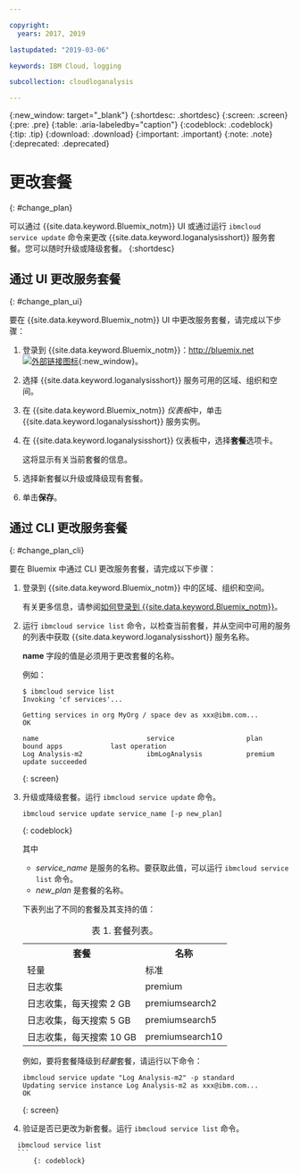 ```yaml
---

copyright:
  years: 2017, 2019

lastupdated: "2019-03-06"

keywords: IBM Cloud, logging

subcollection: cloudloganalysis

---
```


{:new_window: target="_blank"}
{:shortdesc: .shortdesc}
{:screen: .screen}
{:pre: .pre}
{:table: .aria-labeledby="caption"}
{:codeblock: .codeblock}
{:tip: .tip}
{:download: .download}
{:important: .important}
{:note: .note}
{:deprecated: .deprecated}


# 更改套餐
{: #change_plan}

可以通过 {{site.data.keyword.Bluemix_notm}} UI 或通过运行 `ibmcloud service update` 命令来更改 {{site.data.keyword.loganalysisshort}} 服务套餐。您可以随时升级或降级套餐。
{:shortdesc}

## 通过 UI 更改服务套餐
{: #change_plan_ui}

要在 {{site.data.keyword.Bluemix_notm}} UI 中更改服务套餐，请完成以下步骤：

1. 登录到 {{site.data.keyword.Bluemix_notm}}：[http://bluemix.net ![外部链接图标](../../../icons/launch-glyph.svg "外部链接图标")](http://bluemix.net){:new_window}。 

2. 选择 {{site.data.keyword.loganalysisshort}} 服务可用的区域、组织和空间。  

3. 在 {{site.data.keyword.Bluemix_notm}} *仪表板*中，单击 {{site.data.keyword.loganalysisshort}} 服务实例。 
    
4. 在 {{site.data.keyword.loganalysisshort}} 仪表板中，选择**套餐**选项卡。

    这将显示有关当前套餐的信息。
	
5. 选择新套餐以升级或降级现有套餐。 

6. 单击**保存**。




## 通过 CLI 更改服务套餐
{: #change_plan_cli}

要在 Bluemix 中通过 CLI 更改服务套餐，请完成以下步骤：

1. 登录到 {{site.data.keyword.Bluemix_notm}} 中的区域、组织和空间。 

    有关更多信息，请参阅[如何登录到 {{site.data.keyword.Bluemix_notm}}](/docs/services/CloudLogAnalysis/qa?topic=cloudloganalysis-cli_qa#login)。
	
2. 运行 `ibmcloud service list` 命令，以检查当前套餐，并从空间中可用的服务的列表中获取 {{site.data.keyword.loganalysisshort}} 服务名称。 

    **name** 字段的值是必须用于更改套餐的名称。 

    例如：
	
	```
	$ ibmcloud service list
    Invoking 'cf services'...

    Getting services in org MyOrg / space dev as xxx@ibm.com...
    OK

    name                           service                  plan             bound apps            last operation
    Log Analysis-m2                ibmLogAnalysis           premium                                update succeeded
    ```
	{: screen}
    
3. 升级或降级套餐。运行 `ibmcloud service update` 命令。
    
	```
	ibmcloud service update service_name [-p new_plan]
	```
	{: codeblock}
	
	其中 
	
	* *service_name* 是服务的名称。要获取此值，可以运行 `ibmcloud service list` 命令。
	* *new_plan* 是套餐的名称。
	
	下表列出了不同的套餐及其支持的值：
	
	<table>
	  <caption>表 1. 套餐列表。</caption>
	  <tr>
	    <th>套餐</th>
	    <th>名称</th>
	  </tr>
	  <tr>
	    <td>轻量</td>
	    <td>标准</td>
	  </tr>
	  <tr>
	    <td>日志收集</td>
	    <td>premium</td>
	  </tr>
	  <tr>
	    <td>日志收集，每天搜索 2 GB</td>
	    <td>premiumsearch2</td>
	  </tr>
	  <tr>
	    <td>日志收集，每天搜索 5 GB</td>
	    <td>premiumsearch5</td>
	  </tr>
	  <tr>
	    <td>日志收集，每天搜索 10 GB</td>
	    <td>premiumsearch10</td>
	  </tr>
	</table>
	
	例如，要将套餐降级到*轻量*套餐，请运行以下命令：
	
	```
	ibmcloud service update "Log Analysis-m2" -p standard
    Updating service instance Log Analysis-m2 as xxx@ibm.com...
    OK
	```
	{: screen}

4. 验证是否已更改为新套餐。运行 `ibmcloud service list` 命令。

  ```
	ibmcloud service list
	```
	    {: codeblock}

    





